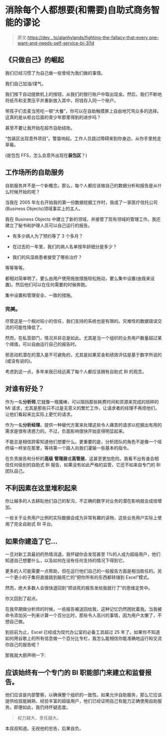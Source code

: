 # 消除每个人都想要(和需要)自助式商务智能的谬论

> 原文:[https://dev . to/alanhylands/fighting-the-fallacy-that-every one-want-and-needs-self-service-bi-3l1d](https://dev.to/alanhylands/fighting-the-fallacy-that-everyone-wants-and-needs-self-service-bi-3l1d)

## 《只做自己》的崛起

我们已经习惯了为自己做一些曾经为我们做的事情。

我们自己加油/煤气。

我们按下自动提款机上的按钮，从我们的银行账户中取出现金。然后，我们不断地将纸币和支票压平并重新放入其中，将钱存入同一个账户。

带孩子们去麦当劳吃一顿“大餐”，你可以在自助触摸屏上自由地咒骂众多的选择。这真的是从柜台后面的青少年那里得到的进步吗？

甚至不要让我开始在超市自助结账。

“包装区出现意外项目”。警笛响起。工作人员跳过障碍来到你身边，从你手里抢走草莓。

(是包包 FFS，怎么会意外出现在**装包区**？)

## 工作场所的自助服务

自助服务并不是一个新概念。那么，每个人都应该做自己的数据分析和报告是从什么时候开始的呢？

当我在 2005 年左右开始我的第一份数据挖掘工作时，我成了一家医疗信托公司(Business Objects)领域事实上的主人。

我在 Business Objects 中建立了新的领域，并接管了现有领域的管理工作。我还建立了秘书和护理人员可以自己运行的报告。

*   有多少病人为了预约等了 3 个多月？

*   在过去的一年里，我们的病人名单按年龄细分是多少？

*   我们的风湿病患者接受了哪些治疗？

等等等等。

都相对简单明了。要么由用户使用拖放措施轻松拖动，要么集中设置(由我来设置)。然后他们可以在任何需要的时候奔跑。

集中设置和管理安全、一致的措施。

### **完美。**

尽管这是一个相对较小的信任，我们支持的系统也是有限的。灾难性的数据错误交流的可能性降低了。

然而，在私营部门，情况并非总是如此。尤其是当一个组织的业务用户数量超过某个阈值，可以自由运行自己的报告时。

邪恶动机潜在的潜入是不可避免的，尤其是如果奖金和绩效评估是基于数字所说的(或没有说的)。

考虑到这一点，多年来我已经远离了每个人都应该拥有自助式 BI 的观念。

## 对谁有好处？

作为一名**分析师**,它就像一根魔棒，可以阻挡那些耗费时间和资源来完成的琐碎的 MI 请求，尤其是那些只不过是无意义的繁忙工作，让请求者的经理不再烦他们，让他们看起来比实际上更忙的请求。

作为一名**分析经理**，提供一种替代方案来处理这些令人痛苦的请求以挖掘出有用的需求是很有诱惑力的。不过，负面影响很快开始变得明显起来。

不能总是相信顾客知道他们想要什么。更重要的是，分析团队的角色不是像一个哑终端一样坐在那里，等待第一个路人向我们灌输一些基本的指令。

在负责报告和分析的**高级** **管理层**或**高管层**，这甚至更加危险。我看不出有谁会相信任何级别的自助式 BI 报告，如果没有如此严格的监管，它还不如来自专门的 BI 团队自己。

## 不利因素在这里堆积起来

你让越多的人去耕耘他们自己的犁沟，不正确的数字对业务的潜在影响就会成倍增加。

一些关于业务用户比例的实际数据会成为非常有趣的读物，这些业务用户实际上使用了完全自助式 BI 平台。

## 如果你建造了它...

一旦对新工具最初的热情消退，我怀疑你会发现甚至 1%的人成为超级用户，他们知道自己想要什么，以及如何在没有任何支持的情况下得到它。

更多的人可能需要一点帮助，但在运行他们自己的一般报告方面是相当胜任的。另一个更小的子集将直接跳到脑死亡的“把你所有的东西都转储到 Excel”模式。

然而，绝大多数人会很快退回到“把该死的报告发给我就行了”的思维定势中。

你又回到了起点。

在我早期做分析师的时候，一些报告被送回给我，这种记忆仍然困扰着我。当我被命令添加另一列来计算一个百分比时，那些令人高兴的事情，因为用户太懒了，不想自己做。

到目前为止，Excel 已经成为现代办公室的必备工具超过 25 年了。如果你不知道如何用谷歌上的所有信息做一个百分比专栏，我怎么能相信你能准确地运行和交流你自己的报告呢？

那我就大胆声明一下:

## 应该始终有一个专门的 BI 职能部门来建立和监督报告。

他们应该是内部警察，以确保整个组织的一致性。如果允许自助服务，那么它应该提供给技能娴熟、经验丰富的超级用户，他们已经证明自己有能力正确使用自助服务。即便如此，我仍持怀疑态度。

> 权力越大，责任越大。

本叔叔知道。无视他的忠告，后果自负。
